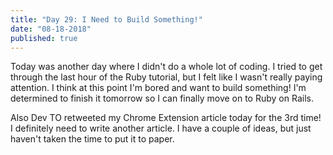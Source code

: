```yaml
---
title: "Day 29: I Need to Build Something!"
date: "08-18-2018"
published: true
---
```

Today was another day where I didn't do a whole lot of coding. I tried to get through the last hour of the Ruby tutorial, but I felt like I wasn't really paying attention. I think at this point I'm bored and want to build something! I'm determined to finish it tomorrow so I can finally move on to Ruby on Rails. 

Also Dev TO retweeted my Chrome Extension article today for the 3rd time! I definitely need to write another article. I have a couple of ideas, but just haven't taken the time to put it to paper. 